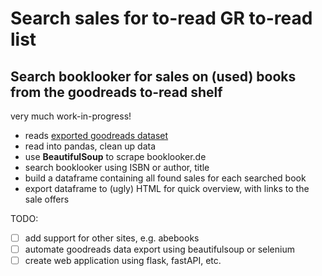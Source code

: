 # Search sales for to-read GR to-read list
## Search booklooker for sales on (used) books from the goodreads to-read shelf

very much work-in-progress!

- reads [exported goodreads dataset](https://www.goodreads.com/review/import)
- read into pandas, clean up data
- use **BeautifulSoup** to scrape booklooker.de
- search booklooker using ISBN or author, title
- build a dataframe containing all found sales for each searched book
- export dataframe to (ugly) HTML for quick overview, with links to the sale offers


TODO:
- [ ] add support for other sites, e.g. abebooks
- [ ] automate goodreads data export using beautifulsoup or selenium
- [ ] create web application using flask, fastAPI, etc.
